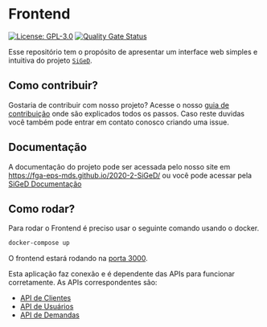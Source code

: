 # Frontend
[![License: GPL-3.0](https://img.shields.io/badge/License-GPL3-blue.svg)](https://opensource.org/licenses/gpl-3.0.html)
[![Quality Gate Status](https://sonarcloud.io/api/project_badges/measure?project=fga-eps-mds_2020-2-G4-Frontend&metric=alert_status)](https://sonarcloud.io/dashboard?id=fga-eps-mds_2020-2-G4-Frontend)

Esse repositório tem o propósito de apresentar um interface web simples e intuitiva do projeto [`SiGeD`](https://github.com/fga-eps-mds/2020-2-SiGeD). 

## Como contribuir?

Gostaria de contribuir com nosso projeto? Acesse o nosso [guia de contribuição](https://fga-eps-mds.github.io/2020-2-SiGeD/CONTRIBUTING/) onde são explicados todos os passos.
Caso reste duvidas você também pode entrar em contato conosco criando uma issue.

## Documentação

A documentação do projeto pode ser acessada pelo nosso site em https://fga-eps-mds.github.io/2020-2-SiGeD/ ou você pode acessar pela [SiGeD Documentação](https://fga-eps-mds.github.io/2020-2-SiGeD/home/)

## Como rodar?

Para rodar o Frontend é preciso usar o seguinte comando usando o docker.

```bash
docker-compose up
```
O frontend estará rodando na [porta 3000](http://localhost:3000).

 Esta aplicação faz conexão e é dependente das APIs para funcionar corretamente. As APIs correspondentes são:

- [API de Clientes](https://github.com/fga-eps-mds/2020-2-SiGeD-Clients)
- [API de Usuários](https://github.com/fga-eps-mds/2020-2-SiGeD-Users)
- [API de Demandas](https://github.com/fga-eps-mds/2020-2-SiGeD-Demands)


